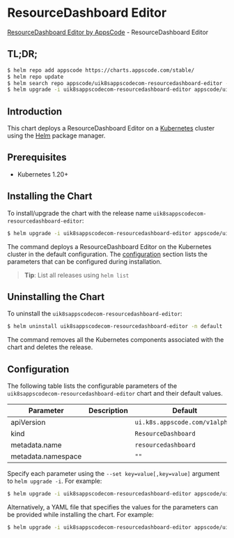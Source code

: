 # ResourceDashboard Editor

[ResourceDashboard Editor by AppsCode](https://appscode.com) - ResourceDashboard Editor

## TL;DR;

```bash
$ helm repo add appscode https://charts.appscode.com/stable/
$ helm repo update
$ helm search repo appscode/uik8sappscodecom-resourcedashboard-editor --version=v0.26.0
$ helm upgrade -i uik8sappscodecom-resourcedashboard-editor appscode/uik8sappscodecom-resourcedashboard-editor -n default --create-namespace --version=v0.26.0
```

## Introduction

This chart deploys a ResourceDashboard Editor on a [Kubernetes](http://kubernetes.io) cluster using the [Helm](https://helm.sh) package manager.

## Prerequisites

- Kubernetes 1.20+

## Installing the Chart

To install/upgrade the chart with the release name `uik8sappscodecom-resourcedashboard-editor`:

```bash
$ helm upgrade -i uik8sappscodecom-resourcedashboard-editor appscode/uik8sappscodecom-resourcedashboard-editor -n default --create-namespace --version=v0.26.0
```

The command deploys a ResourceDashboard Editor on the Kubernetes cluster in the default configuration. The [configuration](#configuration) section lists the parameters that can be configured during installation.

> **Tip**: List all releases using `helm list`

## Uninstalling the Chart

To uninstall the `uik8sappscodecom-resourcedashboard-editor`:

```bash
$ helm uninstall uik8sappscodecom-resourcedashboard-editor -n default
```

The command removes all the Kubernetes components associated with the chart and deletes the release.

## Configuration

The following table lists the configurable parameters of the `uik8sappscodecom-resourcedashboard-editor` chart and their default values.

|     Parameter      | Description |                  Default                  |
|--------------------|-------------|-------------------------------------------|
| apiVersion         |             | <code>ui.k8s.appscode.com/v1alpha1</code> |
| kind               |             | <code>ResourceDashboard</code>            |
| metadata.name      |             | <code>resourcedashboard</code>            |
| metadata.namespace |             | <code>""</code>                           |


Specify each parameter using the `--set key=value[,key=value]` argument to `helm upgrade -i`. For example:

```bash
$ helm upgrade -i uik8sappscodecom-resourcedashboard-editor appscode/uik8sappscodecom-resourcedashboard-editor -n default --create-namespace --version=v0.26.0 --set apiVersion=ui.k8s.appscode.com/v1alpha1
```

Alternatively, a YAML file that specifies the values for the parameters can be provided while
installing the chart. For example:

```bash
$ helm upgrade -i uik8sappscodecom-resourcedashboard-editor appscode/uik8sappscodecom-resourcedashboard-editor -n default --create-namespace --version=v0.26.0 --values values.yaml
```

